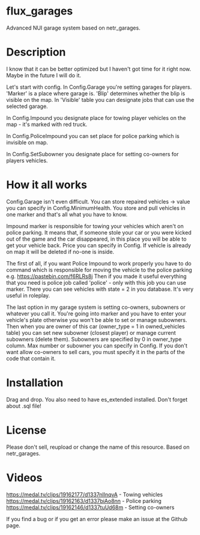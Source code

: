 # flux_garages
Advanced NUI garage system based on netr_garages.


# Description
I know that it can be better optimized but I haven't got time for it right now. Maybe in the future I will do it.

Let's start with config. In Config.Garage you're setting garages for players. 'Marker' is a place where garage is. 'Blip' determines whether the blip is visible on the map. In 'Visible' table you can designate jobs that can use the selected garage.

In Config.Impound you designate place for towing player vehicles on the map - it's marked with red truck.

In Config.PoliceImpound you can set place for police parking which is invisible on map. 

In Config.SetSubowner you designate place for setting co-owners for players vehicles.


# How it all works
Config.Garage isn't even difficult. You can store repaired vehicles -> value you can specify in Config.MinimumHealth. You store and pull vehicles in one marker and that's all what you have to know.

Impound marker is responsible for towing your vehicles which aren't on police parking. It means that, if someone stole your car or you were kicked out of the game and the car disappeared, in this place you will be able to get your vehicle back. Price you can specify in Config. If vehicle is already on map it will be deleted if no-one is inside.

The first of all, if you want Police Impound to work properly you have to do command which is responsible for moving the vehicle to the police parking e.g. https://pastebin.com/f6RLRs8j
Then if you made it useful everything that you need is police job called 'police' - only with this job you can use marker. There you can see vehicles with state = 2 in you database. It's very useful in roleplay.

The last option in my garage system is setting co-owners, subowners or whatever you call it. You're going into marker and you have to enter your vehicle's plate otherwise you won't be able to set or manage subowners. Then when you are owner of this car (owner_type = 1 in owned_vehicles table) you can set new subowner (closest player) or manage current subowners (delete them). Subowners are specified by 0 in owner_type column. Max number or subowner you can specify in Config. If you don't want allow co-owners to sell cars, you must specify it in the parts of the code that contain it.


# Installation
Drag and drop. You also need to have es_extended installed. Don't forget about .sql file!


# License
Please don't sell, reupload or change the name of this resource. Based on netr_garages.


# Videos
https://medal.tv/clips/19162177/d1337nlInqvA - Towing vehicles
https://medal.tv/clips/19162163/d1337biAo8nn - Police parking
https://medal.tv/clips/19162146/d1337tuUd68m - Setting co-owners


If you find a bug or if you get an error please make an issue at the Github page.
